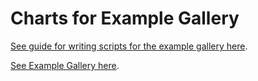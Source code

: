 # Charts for Example Gallery

[See guide for writing scripts for the example gallery here](https://python.arviz.org/en/latest/contributing/how_to_add_to_example_gallery.html).

[See Example Gallery here](https://python.arviz.org/en/latest/examples/index.html).

